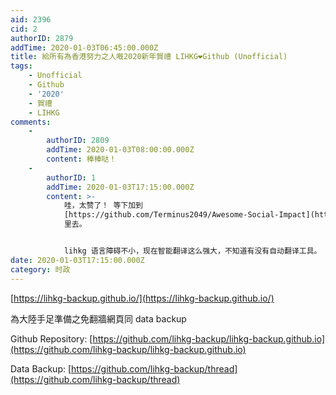 ```yaml
---
aid: 2396
cid: 2
authorID: 2879
addTime: 2020-01-03T06:45:00.000Z
title: 給所有為香港努力之人嘅2020新年賀禮 LIHKG❤️Github (Unofficial)
tags:
    - Unofficial
    - Github
    - '2020'
    - 賀禮
    - LIHKG
comments:
    -
        authorID: 2809
        addTime: 2020-01-03T08:00:00.000Z
        content: 棒棒哒！
    -
        authorID: 1
        addTime: 2020-01-03T17:15:00.000Z
        content: >-
            哇，太赞了！ 等下加到
            [https://github.com/Terminus2049/Awesome-Social-Impact](https://github.com/Terminus2049/Awesome-Social-Impact)
            里去。


            lihkg 语言障碍不小，现在智能翻译这么强大，不知道有没有自动翻译工具。
date: 2020-01-03T17:15:00.000Z
category: 时政
---
```


[https://lihkg-backup.github.io/](https://lihkg-backup.github.io/)

為大陸手足準備之免翻牆網頁同 data backup

Github Repository: [https://github.com/lihkg-backup/lihkg-backup.github.io](https://github.com/lihkg-backup/lihkg-backup.github.io)

Data Backup: [https://github.com/lihkg-backup/thread](https://github.com/lihkg-backup/thread)
